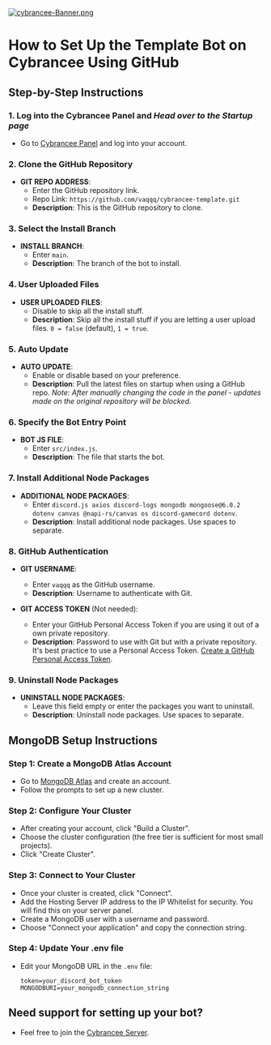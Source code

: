 [![cybrancee-Banner.png](https://i.postimg.cc/jdP5KTSX/cybrancee-Banner.png)](https://postimg.cc/ppVxYg8h)
# How to Set Up the Template Bot on Cybrancee Using GitHub 

## Step-by-Step Instructions

### 1. Log into the Cybrancee Panel and *Head over to the Startup page*
   - Go to [Cybrancee Panel](https://panel.cybrancee.com/) and log into your account.

### 2. Clone the GitHub Repository
   - **GIT REPO ADDRESS**: 
     - Enter the GitHub repository link.
     - Repo Link: `https://github.com/vaqqq/cybrancee-template.git`
     - **Description**: This is the GitHub repository to clone.

### 3. Select the Install Branch
   - **INSTALL BRANCH**: 
     - Enter `main`.
     - **Description**: The branch of the bot to install.

### 4. User Uploaded Files
   - **USER UPLOADED FILES**: 
     - Disable to skip all the install stuff. 
     - **Description**: Skip all the install stuff if you are letting a user upload files. `0 = false` (default), `1 = true`.

### 5. Auto Update
   - **AUTO UPDATE**: 
     - Enable or disable based on your preference.
     - **Description**: Pull the latest files on startup when using a GitHub repo.
   *Note: After manually changing the code in the panel - updates made on the original repository will be blocked.*

### 6. Specify the Bot Entry Point
   - **BOT JS FILE**: 
     - Enter `src/index.js`.
     - **Description**: The file that starts the bot.

### 7. Install Additional Node Packages
   - **ADDITIONAL NODE PACKAGES**: 
     - Enter `discord.js axios discord-logs mongodb mongoose@6.0.2 dotenv canvas @napi-rs/canvas os discord-gamecord dotenv`.
     - **Description**: Install additional node packages. Use spaces to separate.

### 8. GitHub Authentication
   - **GIT USERNAME**: 
     - Enter `vaqqq` as the GitHub username.
     - **Description**: Username to authenticate with Git.

   - **GIT ACCESS TOKEN** (Not needed): 
     - Enter your GitHub Personal Access Token if you are using it out of a own private repository.
     - **Description**: Password to use with Git but with a private repository. It's best practice to use a Personal Access Token. [Create a GitHub Personal Access Token](https://github.com/settings/tokens).

### 9. Uninstall Node Packages
   - **UNINSTALL NODE PACKAGES**: 
     - Leave this field empty or enter the packages you want to uninstall.
     - **Description**: Uninstall node packages. Use spaces to separate.

## MongoDB Setup Instructions

### Step 1: Create a MongoDB Atlas Account
   - Go to [MongoDB Atlas](https://www.mongodb.com/cloud/atlas) and create an account.
   - Follow the prompts to set up a new cluster.

### Step 2: Configure Your Cluster
   - After creating your account, click "Build a Cluster".
   - Choose the cluster configuration (the free tier is sufficient for most small projects).
   - Click "Create Cluster".

### Step 3: Connect to Your Cluster
   - Once your cluster is created, click "Connect".
   - Add the Hosting Server IP address to the IP Whitelist for security. You will find this on your server panel.
   - Create a MongoDB user with a username and password.
   - Choose "Connect your application" and copy the connection string.

### Step 4: Update Your .env file
   - Edit your MongoDB URL in the `.env` file:
     ```env
     token=your_discord_bot_token
     MONGODBURI=your_mongodb_connection_string
     ```

## Need support for setting up your bot?
  - Feel free to join the [Cybrancee Server](https://discord.gg/8V6S7H4FDU).

